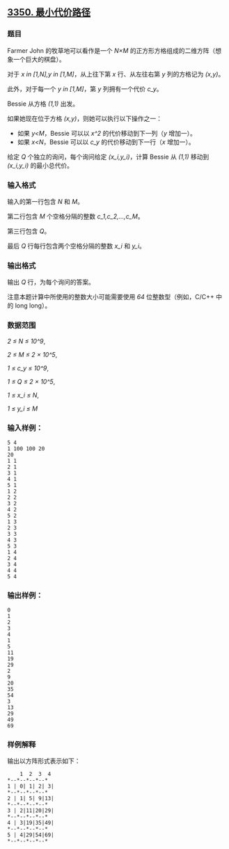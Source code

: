 ## [3350. 最小代价路径](https://www.acwing.com/problem/content/3353/)

### 题目

Farmer John 的牧草地可以看作是一个 *N×M* 的正方形方格组成的二维方阵（想象一个巨大的棋盘）。

对于 *x in [1,N],y in [1,M]*，从上往下第 *x* 行、从左往右第 *y* 列的方格记为 *(x,y)*。

此外，对于每一个 *y in [1,M]*，第 *y* 列拥有一个代价 *c_y*。

Bessie 从方格 *(1,1)* 出发。

如果她现在位于方格 *(x,y)*，则她可以执行以下操作之一：

- 如果 *y<M*，Bessie 可以以 *x^2* 的代价移动到下一列（*y* 增加一）。
- 如果 *x<N*，Bessie 可以以 *c_y* 的代价移动到下一行（*x* 增加一）。

给定 *Q* 个独立的询问，每个询问给定 *(x_i,y_i)*，计算 Bessie 从 *(1,1)* 移动到 *(x_i,y_i)* 的最小总代价。

### 输入格式

输入的第一行包含 *N* 和 *M*。

第二行包含 *M* 个空格分隔的整数 *c_1,c_2,…,c_M*。

第三行包含 *Q*。

最后 *Q* 行每行包含两个空格分隔的整数 *x_i* 和 *y_i*。

### 输出格式

输出 *Q* 行，为每个询问的答案。

注意本题计算中所使用的整数大小可能需要使用 *64* 位整数型（例如，C/C++ 中的 long long）。

### 数据范围

*2 ≤ N ≤ 10^9*,

*2 ≤ M ≤ 2 × 10^5*,

*1 ≤ c_y ≤ 10^9*,

*1 ≤ Q ≤ 2 × 10^5*,

*1 ≤ x_i ≤ N*,

*1 ≤ y_i ≤ M*

### 输入样例：

```
5 4
1 100 100 20
20
1 1
2 1
3 1
4 1
5 1
1 2
2 2
3 2
4 2
5 2
1 3
2 3
3 3
4 3
5 3
1 4
2 4
3 4
4 4
5 4
```

### 输出样例：

```
0
1
2
3
4
1
5
11
19
29
2
9
20
35
54
3
13
29
49
69
```

### 样例解释

输出以方阵形式表示如下：

```
    1  2  3  4
*--*--*--*--*
1 | 0| 1| 2| 3|
*--*--*--*--*
2 | 1| 5| 9|13|
*--*--*--*--*
3 | 2|11|20|29|
*--*--*--*--*
4 | 3|19|35|49|
*--*--*--*--*
5 | 4|29|54|69|
*--*--*--*--*
```

